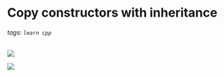 # Copy constructors with inheritance
###### tags: `learn cpp`

![](https://i.imgur.com/DWz8KIq.png)

![](https://i.imgur.com/Q2eHK2F.png)
